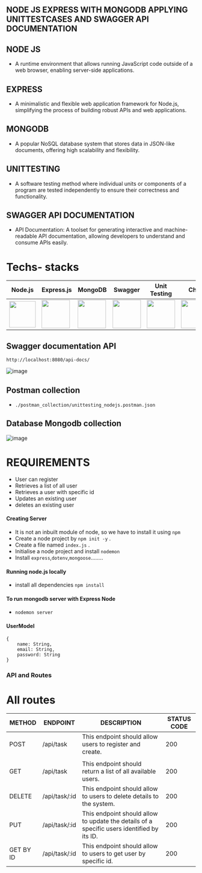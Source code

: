 ## NODE JS EXPRESS WITH MONGODB APPLYING UNITTESTCASES AND SWAGGER API DOCUMENTATION

## NODE JS

- A runtime environment that allows running JavaScript code outside of a web browser, enabling server-side applications.

## EXPRESS

- A minimalistic and flexible web application framework for Node.js, simplifying the process of building robust APIs and web applications.

## MONGODB

- A popular NoSQL database system that stores data in JSON-like documents, offering high scalability and flexibility.

## UNITTESTING

- A software testing method where individual units or components of a program are tested independently to ensure their correctness and functionality.

## SWAGGER API DOCUMENTATION

- API Documentation: A toolset for generating interactive and machine-readable API documentation, allowing developers to understand and consume APIs easily.

# Techs- stacks

| Node.js                                                                                                                         | Express.js                                                                                                                      | MongoDB                                                                                                                        | Swagger                                                                                       | Unit Testing                                                                                                                                                                                            | Chai                                                                                                                                                                                                | Mocha                                                                                                                                          |
| ------------------------------------------------------------------------------------------------------------------------------- | ------------------------------------------------------------------------------------------------------------------------------- | ------------------------------------------------------------------------------------------------------------------------------ | --------------------------------------------------------------------------------------------- | ------------------------------------------------------------------------------------------------------------------------------------------------------------------------------------------------------- | --------------------------------------------------------------------------------------------------------------------------------------------------------------------------------------------------- | ---------------------------------------------------------------------------------------------------------------------------------------------- |
| <img width="70px" src="https://user-images.githubusercontent.com/112753481/229047696-de3bf177-16a0-4161-a140-dd89e4fe7b22.png"> | <img width="75px" src="https://user-images.githubusercontent.com/112753481/229164589-4e724000-542d-4deb-9e11-cca7739c2b01.png"> | <img width="75px" src="https://w7.pngwing.com/pngs/956/695/png-transparent-mongodb-original-wordmark-logo-icon-thumbnail.png"> | <img width="75px" src="https://upload.wikimedia.org/wikipedia/commons/a/ab/Swagger-logo.png"> | <img width="75px" src="https://developer.okta.com/assets-jekyll/blog/best-nodejs-testing-tools/the-best-testing-tools-for-nodejs-8de4715435efe8e9d74811baf4c7baaaeffdf6ae769c74bf54cf73a540ea51fb.jpg"> | <img width="75px" src="https://camo.githubusercontent.com/7ecbd4531436e4f20c1dba52a4fd4ac367cfcc20a2f62cfe7a10f32da306afc6/687474703a2f2f636861696a732e636f6d2f696d672f636861692d6c6f676f2e706e67"> | <img width="75px" src="https://e7.pngegg.com/pngimages/21/493/png-clipart-mocha-node-js-javascript-software-testing-npm-github-logo-sign.png"> |

## Swagger documentation API

`http://localhost:8080/api-docs/`

![image](https://github.com/ayushi9797/unittesting_with_nodejs/assets/112810259/acfd9633-d1f7-4b58-bc48-41c875a7c81b)

## Postman collection

- `./postman_collection/unittesting_nodejs.postman.json`

## Database Mongodb collection

![image](https://github.com/ayushi9797/unittesting_with_nodejs/assets/112810259/3444a81c-af76-46fd-b5bf-eb1f77e98ce5)

# REQUIREMENTS

- User can register
- Retrieves a list of all user
- Retrieves a user with specific id
- Updates an existing user
- deletes an existing user

#### Creating Server

- It is not an inbuilt module of node, so we have to install it using `npm`
- Create a node project by `npm init -y` .
- Create a file named `index.js` .
- Initialise a node project and install `nodemon`
- Install `express`,`dotenv`,`mongoose`........

#### Running node.js locally

- install all dependencies `npm install`

#### To run mongodb server with Express Node

- `nodemon server`

#### UserModel

```
{
    name: String,
    email: String,
    password: String
}

```

### API and Routes

# All routes

| METHOD    | ENDPOINT      | DESCRIPTION                                                                                | STATUS CODE |
| --------- | ------------- | ------------------------------------------------------------------------------------------ | ----------- |
| POST      | /api/task     | This endpoint should allow users to register and create.                                   | 200         |
|           |
| GET       | /api/task     | This endpoint should return a list of all available users.                                 | 200         |
| DELETE    | /api/task/:id | This endpoint should allow to users to delete details to the system.                       | 200         |
| PUT       | /api/task/:id | This endpoint should allow to update the details of a specific users identified by its ID. | 200         |
| GET BY ID | /api/task/:id | This endpoint should allow to users to get user by specific id.                            | 200         |



## 